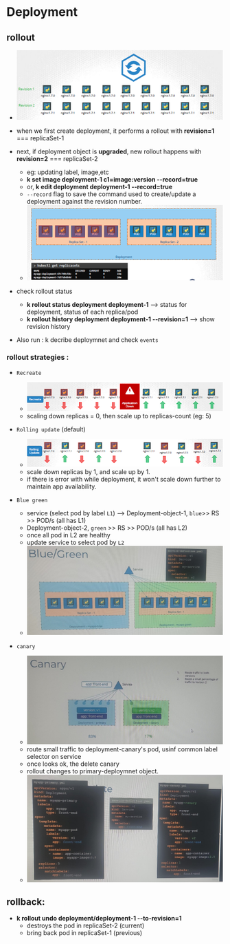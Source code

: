 # Deployment

## rollout
- ![img_1.png](../99_img/04/img_1.png)
- when we first create deployment, it performs a rollout with **revision=1**  === replicaSet-1
- next, if deployment object is **upgraded**, new rollout happens with **revision=2** === replicaSet-2
  - eg: updating label, image,etc
  - **k set image deployment-1 c1=image:version  --record=true** 
  -  or, **k edit deployment deployment-1 --record=true**
    - `--record` flag to save the command used to create/update a deployment against the revision number.
  - ![img_5.png](../99_img/04/img_5.png)

- check rollout status
  - **k rollout status deployment deployment-1** --> status for deployment, status of each replica/pod
  - **k rollout history deployment deployment-1 --revision=1** --> show revision history
- Also run : k decribe deploymnet and  check `events`

### rollout strategies :
  - `Recreate`
    - ![img_3.png](../99_img/04/img_3.png)
    - scaling down replicas = 0, then scale up to replicas-count (eg: 5)
  
  - `Rolling update` (default)
    - ![img_4.png](../99_img/04/img_4.png)
    - scale down replicas by 1, and scale up by 1.
    - if there is error with while deployment, it won't scale down further to maintain app availability.
  
  - `Blue green`
    - service (select pod by label `L1`)  --> Deployment-object-1, `blue`>> RS >> POD/s (all has L1)
    - Deployment-object-2, `green` >> RS >> POD/s (all has L2)
    - once all pod in L2 are healthy
    - update service to select pod by `L2`
    - ![img_6.png](../99_img/04/img_6.png)

  - `canary`
    - ![img_7.png](../99_img/04/img_7.png)
    - route small traffic to deployment-canary's pod, usinf common label selector on service
    - once looks ok, the delete canary
    - rollout changes to primary-deploymnet object.
    - ![img_8.png](../99_img/04/img_8.png)
    
## rollback:
- **k rollout undo deployment/deployment-1 --to-revision=1**
  - destroys the pod in replicaSet-2 (current)
  - bring back pod in replicaSet-1 (previous)




